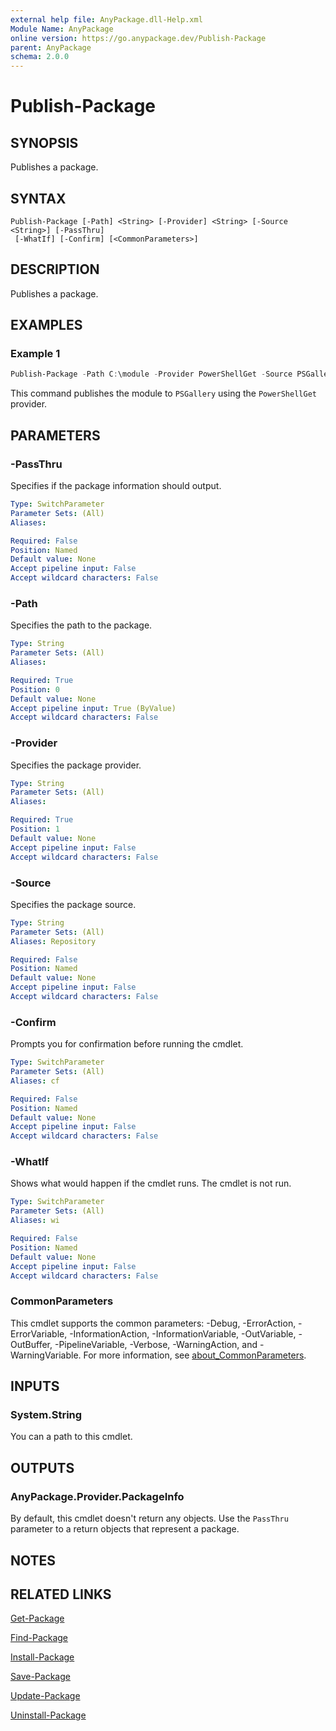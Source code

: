 ```yaml
---
external help file: AnyPackage.dll-Help.xml
Module Name: AnyPackage
online version: https://go.anypackage.dev/Publish-Package
parent: AnyPackage
schema: 2.0.0
---
```


# Publish-Package

## SYNOPSIS

Publishes a package.

## SYNTAX

```
Publish-Package [-Path] <String> [-Provider] <String> [-Source <String>] [-PassThru]
 [-WhatIf] [-Confirm] [<CommonParameters>]
```

## DESCRIPTION

Publishes a package.

## EXAMPLES

### Example 1

```powershell
Publish-Package -Path C:\module -Provider PowerShellGet -Source PSGallery
```

This command publishes the module to `PSGallery` using the `PowerShellGet` provider.

## PARAMETERS

### -PassThru

Specifies if the package information should output.

```yaml
Type: SwitchParameter
Parameter Sets: (All)
Aliases:

Required: False
Position: Named
Default value: None
Accept pipeline input: False
Accept wildcard characters: False
```

### -Path

Specifies the path to the package.

```yaml
Type: String
Parameter Sets: (All)
Aliases:

Required: True
Position: 0
Default value: None
Accept pipeline input: True (ByValue)
Accept wildcard characters: False
```

### -Provider

Specifies the package provider.

```yaml
Type: String
Parameter Sets: (All)
Aliases:

Required: True
Position: 1
Default value: None
Accept pipeline input: False
Accept wildcard characters: False
```

### -Source

Specifies the package source.

```yaml
Type: String
Parameter Sets: (All)
Aliases: Repository

Required: False
Position: Named
Default value: None
Accept pipeline input: False
Accept wildcard characters: False
```

### -Confirm

Prompts you for confirmation before running the cmdlet.

```yaml
Type: SwitchParameter
Parameter Sets: (All)
Aliases: cf

Required: False
Position: Named
Default value: None
Accept pipeline input: False
Accept wildcard characters: False
```

### -WhatIf

Shows what would happen if the cmdlet runs.
The cmdlet is not run.

```yaml
Type: SwitchParameter
Parameter Sets: (All)
Aliases: wi

Required: False
Position: Named
Default value: None
Accept pipeline input: False
Accept wildcard characters: False
```

### CommonParameters

This cmdlet supports the common parameters: -Debug, -ErrorAction, -ErrorVariable, -InformationAction, -InformationVariable, -OutVariable, -OutBuffer, -PipelineVariable, -Verbose, -WarningAction, and -WarningVariable. For more information, see [about_CommonParameters](http://go.microsoft.com/fwlink/?LinkID=113216).

## INPUTS

### System.String

You can a path to this cmdlet.

## OUTPUTS

### AnyPackage.Provider.PackageInfo

By default, this cmdlet doesn't return any objects. Use the `PassThru` parameter to a return objects that represent a package.

## NOTES

## RELATED LINKS

[Get-Package](Get-Package.md)

[Find-Package](Find-Package.md)

[Install-Package](Install-Package.md)

[Save-Package](Save-Package.md)

[Update-Package](Update-Package.md)

[Uninstall-Package](Uninstall-Package.md)
